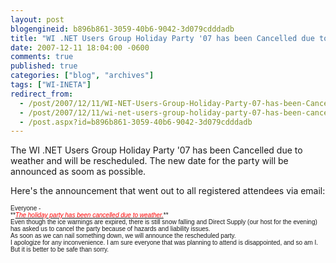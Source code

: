 ```yaml
---
layout: post
blogengineid: b896b861-3059-40b6-9042-3d079cdddadb
title: "WI .NET Users Group Holiday Party '07 has been Cancelled due to Weather..."
date: 2007-12-11 18:04:00 -0600
comments: true
published: true
categories: ["blog", "archives"]
tags: ["WI-INETA"]
redirect_from: 
  - /post/2007/12/11/WI-NET-Users-Group-Holiday-Party-07-has-been-Cancelled-due-to-Weather
  - /post/2007/12/11/wi-net-users-group-holiday-party-07-has-been-cancelled-due-to-weather
  - /post.aspx?id=b896b861-3059-40b6-9042-3d079cdddadb
---
```

<!-- more -->

The WI .NET Users Group Holiday Party '07 has been Cancelled due to weather and will be rescheduled. The new date for the party will be announced as soom as possible.

Here's the announcement that went out to all registered attendees via email:
<div><span style="font-family: Arial; font-size: x-small;"><span>Everyone -</span></span></div>
<div><span style="font-family: Arial; font-size: x-small;"></span></div>
<div><span style="font-family: Arial; font-size: x-small;"><span>**<em><span style="text-decoration: underline;"><span style="color: #ff0000;">The holiday party has been cancelled due to weather.</span></span></em>**  </span></span></div>
<div><span style="font-family: Arial; font-size: x-small;"></span></div>
<div><span style="font-family: Arial; font-size: x-small;"><span>Even though the ice warnings are expired, there is still snow falling and Direct Supply (our host for the evening) has asked us to cancel the party because of hazards and liability issues.</span></span></div>
<div><span style="font-family: Arial; font-size: x-small;"></span></div>
<div><span style="font-family: Arial; font-size: x-small;"><span>As soon as we can nail something down, we will announce the rescheduled party.</span></span></div>
<div><span style="font-family: Arial; font-size: x-small;"></span></div>
<div><span style="font-family: Arial; font-size: x-small;"><span>I apologize for any inconvenience.  I am sure everyone that was planning to attend is disappointed, and so am I.  But it is better to be safe than sorry.</span></span></div>
